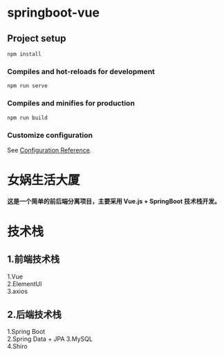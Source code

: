 # springboot-vue

## Project setup
```
npm install
```

### Compiles and hot-reloads for development
```
npm run serve
```

### Compiles and minifies for production
```
npm run build
```

### Customize configuration
See [Configuration Reference](https://cli.vuejs.org/config/).


# 女娲生活大厦

#### 这是一个简单的前后端分离项目，主要采用 Vue.js + SpringBoot 技术栈开发。

# 技术栈

## 1.前端技术栈

1.Vue  
2.ElementUI  
3.axios   

## 2.后端技术栈

1.Spring Boot  
2.Spring Data + JPA 
3.MySQL  
4.Shiro